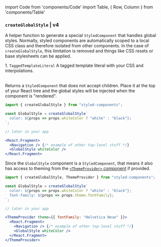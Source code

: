 import Code from 'components/Code'
import Table, { Row, Column } from 'components/Table'

### `createGlobalStyle` | v4

A helper function to generate a special `StyledComponent` that handles global styles. Normally, styled components are automatically scoped to a local CSS class and therefore isolated from other components. In the case of `createGlobalStyle`, this limitation is removed and things like CSS resets or base stylesheets can be applied.

<Table head={['Arguments', 'Description']}>
  <Row>
    <Column>
      1. <Code>TaggedTemplateLiteral</Code>
    </Column>
    <Column>
      A tagged template literal with your CSS and interpolations.
    </Column>
  </Row>
</Table>

Returns a `StyledComponent` that does not accept children. Place it at the top of your React tree and the global styles will be injected when the component is "rendered".

```jsx
import { createGlobalStyle } from "styled-components";

const GlobalStyle = createGlobalStyle`
  color: ${props => props.whiteColor ? "white" : "black"};
`;

// later in your app

<React.Fragment>
  <Navigation /> {/* example of other top-level stuff */}
  <GlobalStyle whiteColor />
</React.Fragment>
```

Since the `GlobalStyle` component is a `StyledComponent`, that means it also has access to theming from the [`<ThemeProvider>` component](/docs/api#themeprovider) if provided.

```jsx
import { createGlobalStyle, ThemeProvider } from "styled-components";

const GlobalStyle = createGlobalStyle`
  color: ${props => props.whiteColor ? "white" : "black"};
  font-family: ${props => props.theme.fontFamily};
`;

// later in your app

<ThemeProvider theme={{ fontFamily: "Helvetica Neue" }}>
  <React.Fragment>
    <Navigation /> {/* example of other top-level stuff */}
    <GlobalStyle whiteColor />
  </React.Fragment>
</ThemeProvider>
```
